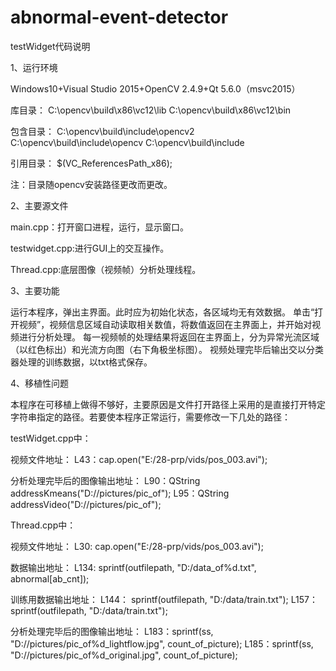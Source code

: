 # abnormal-event-detector
testWidget代码说明

1、运行环境

Windows10+Visual Studio 2015+OpenCV 2.4.9+Qt 5.6.0（msvc2015）

库目录：
C:\opencv\build\x86\vc12\lib
C:\opencv\build\x86\vc12\bin

包含目录：
C:\opencv\build\include\opencv2
C:\opencv\build\include\opencv
C:\opencv\build\include

引用目录：
$(VC_ReferencesPath_x86);

注：目录随opencv安装路径更改而更改。

2、主要源文件

main.cpp：打开窗口进程，运行，显示窗口。

testwidget.cpp:进行GUI上的交互操作。

Thread.cpp:底层图像（视频帧）分析处理线程。

3、主要功能

运行本程序，弹出主界面。此时应为初始化状态，各区域均无有效数据。
单击“打开视频”，视频信息区域自动读取相关数值，将数值返回在主界面上，并开始对视频进行分析处理。
每一视频帧的处理结果将返回在主界面上，分为异常光流区域（以红色标出）和光流方向图（右下角极坐标图）。
视频处理完毕后输出交以分类器处理的训练数据，以txt格式保存。

4、移植性问题

本程序在可移植上做得不够好，主要原因是文件打开路径上采用的是直接打开特定字符串指定的路径。若要使本程序正常运行，需要修改一下几处的路径：

testWidget.cpp中：

视频文件地址：
L43：cap.open("E:/28-prp/vids/pos_003.avi");

分析处理完毕后的图像输出地址：
L90：QString addressKmeans("D://pictures/pic_of");
L95：QString addressVideo("D://pictures/pic_of");

Thread.cpp中：

视频文件地址：
L30: cap.open("E:/28-prp/vids/pos_003.avi");

数据输出地址：
L134: sprintf(outfilepath, "D:/data_of%d.txt", abnormal[ab_cnt]);

训练用数据输出地址：
L144： sprintf(outfilepath, "D:/data/train.txt");
L157： sprintf(outfilepath, "D:/data/train.txt");

分析处理完毕后的图像输出地址：
L183：sprintf(ss, "D://pictures/pic_of%d_lightflow.jpg", count_of_picture);
L185：sprintf(ss, "D://pictures/pic_of%d_original.jpg", count_of_picture);
		
